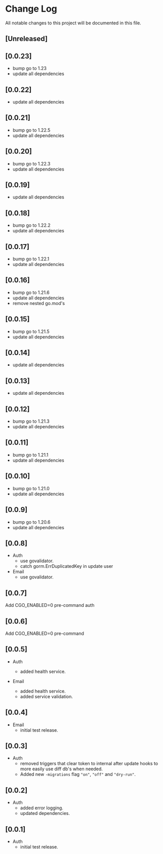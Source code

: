 # Change Log
All notable changes to this project will be documented in this file.

## [Unreleased]

## [0.0.23]

* bump go to 1.23
* update all dependencies

## [0.0.22]

* update all dependencies

## [0.0.21]

* bump go to 1.22.5
* update all dependencies

## [0.0.20]

* bump go to 1.22.3
* update all dependencies

## [0.0.19]

* update all dependencies

## [0.0.18]

* bump go to 1.22.2
* update all dependencies

## [0.0.17]

* bump go to 1.22.1
* update all dependencies

## [0.0.16]

* bump go to 1.21.6
* update all dependencies
* remove nested go.mod's

## [0.0.15]

* bump go to 1.21.5
* update all dependencies

## [0.0.14]

* update all dependencies

## [0.0.13]

* update all dependencies

## [0.0.12]

* bump go to 1.21.3
* update all dependencies

## [0.0.11]

* bump go to 1.21.1
* update all dependencies

## [0.0.10]

* bump go to 1.21.0
* update all dependencies

## [0.0.9]

* bump go to 1.20.6
* update all dependencies

## [0.0.8]

* Auth
  * use govalidator.
  * catch gorm.ErrDuplicatedKey in update user
* Email
  * use govalidator.

## [0.0.7]

Add CGO_ENABLED=0 pre-command auth

## [0.0.6]

Add CGO_ENABLED=0 pre-command

## [0.0.5]

* Auth
  * added health service.

* Email
  * added health service.
  * added service validation.

## [0.0.4]

* Email
  * initial test release.

## [0.0.3]

* Auth
  * removed triggers that clear token to internal after update hooks to more easily use diff db's when needed.
  * Added new `-migrations` flag `"on"`, `"off"` and `"dry-run"`.

## [0.0.2]

* Auth
  * added error logging.
  * updated dependencies.

## [0.0.1]

* Auth
    * initial test release.
